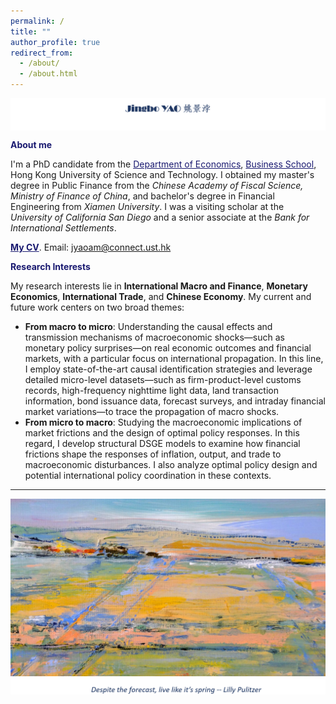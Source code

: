 ```yaml
---
permalink: /
title: ""
author_profile: true
redirect_from: 
  - /about/
  - /about.html
---
```


<p>    
<img  align="center" src="/images/jingbochinese.png" />
</p>





**<font color="MidnightBlue"> About me </font>**

I'm a PhD candidate from the <a href="https://econ.hkust.edu.hk/homepage" style="color: MidnightBlue;">Department of Economics</a>, <a href="https://bm.hkust.edu.hk/" style="color: MidnightBlue;">Business School</a>, Hong Kong University of Science and Technology. I obtained my master's degree in Public Finance from the *Chinese Academy of Fiscal Science, Ministry of Finance of China*, and bachelor's degree in Financial Engineering from *Xiamen University*. I was a visiting scholar at the *University of California San Diego* and a senior associate at the *Bank for International Settlements*.
  


<a href="https://www.dropbox.com/scl/fi/aldk7o42jgh8niid45dsx/CV_JingboYAO_2025Oct.pdf?rlkey=a63s4rry626m2q5rolnubusf9&st=ivrvq1zr&dl=0" style="color: MidnightBlue;">**My CV**</a>. 
Email: jyaoam@connect.ust.hk


**<font color="MidnightBlue"> Research Interests </font>**

My research interests lie in **International Macro and Finance**, **Monetary Economics**, **International Trade**, and **Chinese Economy**. My current and future work centers on two broad themes: 
+ **From macro to micro**: Understanding the causal effects and transmission mechanisms of macroeconomic shocks—such as monetary policy surprises—on real economic outcomes and financial markets, with a particular focus on international propagation. In this line, I employ state-of-the-art causal identification strategies and leverage detailed micro-level datasets—such as firm-product-level customs records, high-frequency nighttime light data, land transaction information, bond issuance data, forecast surveys, and intraday financial market variations—to trace the propagation of macro shocks.
+ **From micro to macro**: Studying the macroeconomic implications of market frictions and the design of optimal policy responses.  In this regard, I develop structural DSGE models to examine how financial frictions shape the responses of inflation, output, and trade to macroeconomic disturbances. I also analyze optimal policy design and potential international policy coordination in these contexts.








---


<p>    
<img  align="left" src="/images/background.jpg" />
</p>

<p>    
<img  align="left" src="/images/saying.png" />
</p>
















